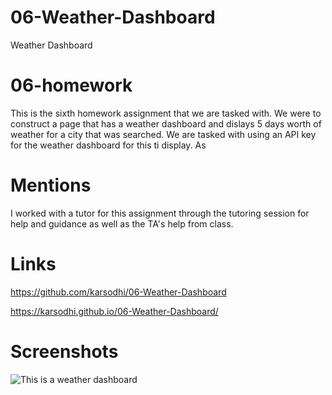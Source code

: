 # 06-Weather-Dashboard
Weather Dashboard

# 06-homework
This is the sixth homework assignment that we are tasked with.  We were to construct a page that has a weather dashboard and dislays 5 days worth of weather for a city that was searched.  We are tasked with using an API key for the weather dashboard for this ti display.  As 



# Mentions
I worked with a tutor for this assignment through the tutoring session for help and guidance as well as the TA's help from class.


# Links
https://github.com/karsodhi/06-Weather-Dashboard

https://karsodhi.github.io/06-Weather-Dashboard/

# Screenshots
![This is a weather dashboard](./images/workday.jpg)